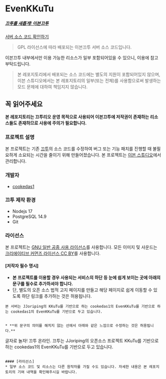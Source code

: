 # EvenKKuTu
##### [끄투를 새롭게! 이븐끄투](https://evenkkutu.kro.kr)
[서버 소스 코드 확인하기](https://github.com/cookedas1/EvenKKuTu)
> GPL 라이선스에 따라 배포되는 이븐끄투 서버 소스 코드입니다.
>
이븐끄투 내부에서만 이용 가능한 리소스가 일부 포함되어있을 수 있으니, 이용에 참고 부탁드립니다.
>
> 본 레포지토리에서 배포되는 소스 코드에는 별도의 지원이 포함되어있지 않으며, 이븐 스튜디오에서는 본 레포지토리의 일부(또는 전체)를 사용함으로써 발생하는 모드 문제에 대하여 책임지지 않습니다.

## 꼭 읽어주세요
**본 레포지토리는 끄투리오 운영 목적으로 사용되어 이븐끄투에 저작권이 존재하는 리소스들도 존재하므로 사용에 주의가 필요합니다.**

### 프로젝트 설명
본 프로젝트는 기존 [끄투](https://github.com/JJoriping/KKuTu)의 소스 코드를 수정하여 버그 또는 기능 패치를 진행할 때 불필요하게 소요되는 시간을 줄이기 위해 만들어졌습니다.
본 프로젝트는 [이븐 스튜디오](https://discord.gg/yZxtFceAW6)에서 관리합니다.

### 개발자
- [cookedas1](https://github.com/cookedas1)

### 끄투 제작 환경
- Nodejs 17
- PostgreSQL 14.9
- Git

### 라이선스
본 프로젝트는 [GNU 일반 공중 사용 라이선스](https://github.com/cookedas1/KKuTu/blob/master/LICENSE)를 사용합니다.
모든 이미지 및 사운드는 [크리에이티브 커먼즈 라이선스 CC BY](https://creativecommons.org/licenses/by/4.0)를 사용합니다.

#### [저작자 필수 명시]
* **본 프로젝트를 이용할 경우 사용되는 서비스의 하단 등 눈에 쉽게 보이는 곳에 아래의 문구를 필수로 추가하셔야 합니다.**
 * 단, 별도의 오픈 소스 법적 고지 페이지를 만들고 해당 페이지로 쉽게 이동할 수 있도록 하단 링크를 추가하는 것은 허용됩니다.

```
본 서버는 JJoriping의 KKuTu를 기반으로 하는 cookedas1의 EvenKKuTu를 기반으로 하는 cookedas1의 EvenKKuTu를 기반으로 두고 있습니다.
```
```

* **위 문구의 의미를 해치지 않는 선에서 아래와 같은 느낌으로 수정하는 것은 허용됩니다.**
```
글자로 놀자! 끄투 온라인. 끄투는 JJoriping의 오픈소스 프로젝트 KKuTu를 기반으로 하는 cookedas1의 EvenKKuTu를 기반으로 두고 있습니다.
```

#### [라이선스]
* 일부 소스 코드 및 리소스는 다른 원작자를 가질 수도 있습니다. 자세한 내용은 본 레포지토리의 기여 내역을 확인해주시길 바랍니다.